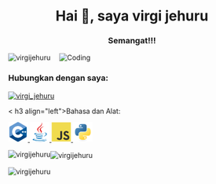 <h1 align="center">Hai 👋, saya virgi jehuru</h1>
<h3 align="center">Semangat!!!</h3>
<img align="right" alt="Coding" width="400" src="https://cdn.dribbble.com/users/1059583/screenshots/4171367/coding-freak.gif">


<p align="left"> <img src= "https://komarev.com/ghpvc/?username=virgijehuru&label=Profile%20views&color=0e75b6&style=flat" alt="virgijehuru" /> </p>

<h3 align="left">Hubungkan dengan saya:</h3 >
<p align="left">
<a href="https://instagram.com/virgi_jehuru" target="blank"><img align="center" src="https://raw.githubusercontent.com/ rahuldkjain/github-profile-readme-generator/master/src/images/icons/Social/instagram.svg" alt="virgi_jehuru" height="30" width="40" /></a>
</p>

< h3 align="left">Bahasa dan Alat:</h3>
<p align="left"> <a href="https://www.w3schools.com/cpp/" target="_blank" rel="noreferrer "> <img src="https://raw.githubusercontent.com/devicons/devicon/master/icons/cplusplus/cplusplus-original.svg" alt="cplusplus" width="40" height="40"/> </a> <a href="https://www.java.com" target="_blank" rel="noreferrer"> <img src="https://raw.githubusercontent.com/devicons/devicon/master /icons/java/java-original.svg" alt="java" width="40" height="40"/> </a> <a href="https://developer.mozilla.org/en-US /docs/Web/JavaScript" target="_blank" rel="noreferrer"> <img src="https://raw.githubusercontent.com/devicons/devicon/master/icons/javascript/javascript-original.svg" alt ="javascript" width="40" height="40"/> </a> <a href="https://www.python.org" target="_blank" rel="noreferrer"> <img src= "https://raw.githubusercontent.com/devicons/devicon/master/icons/python/python-original.svg" alt="python" width="40" height="40"/> </a> </ p>

<p><img align="left" src="https://github-readme-stats.vercel.app/api/top-langs?username=virgijehuru&show_icons=true&locale=en&layout=compact" alt="virgijehuru" /></p>

<p> <img align="center" src="https://github-readme-stats.vercel.app/api?username=virgijehuru&show_icons=true&locale=en" alt="virgijehuru" /></p>

<p><img align="center" src="https://github-readme-streak-stats.herokuapp.com/?user=virgijehuru&" alt="virgijehuru" /></p>
